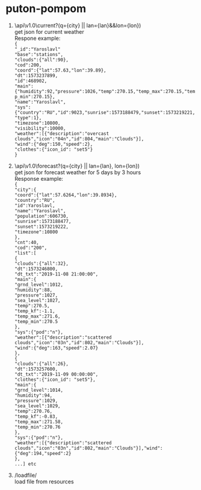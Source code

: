 # puton-pompom

1. \api\v1.0\current?(q={city} || lan={lan}&&lon={lon})<br>
      get json for current weather<br>
      Respone example:<br>
        `{`<br>
          `"_id":"Yaroslavl"`<br>
          `"base":"stations",`<br>
          `"clouds":{"all":90},`<br>
          `"cod":200,`<br>
          `"coord":{"lat":57.63,"lon":39.89},`<br>
          `"dt":1573237899,`<br>
          `"id":468902,`<br>
          `"main":{"humidity":92,"pressure":1026,"temp":270.15,"temp_max":270.15,"temp_min":270.15},`<br>
          `"name":"Yaroslavl",`<br>
          `"sys":{"country":"RU","id":9023,"sunrise":1573188479,"sunset":1573219221,"type":1},`<br>
          `"timezone":10800,`<br>
          `"visibility":10000,`<br>
          `"weather":[{"description":"overcast clouds","icon":"04n","id":804,"main":"Clouds"}],`<br>
          `"wind":{"deg":150,"speed":2},`<br>
          `"clothes":{"icon_id": "set5"}`<br>
        `}`<br>
			
  
2. \api\v1.0\forecast?(q={city} || lan={lan}, lon={lon})<br>
      get json for forecast weather for 5 days by 3 hours<br>
      Response example:<br>
        `{`<br>
          `"city":{`<br>
            `"coord":{"lat":57.6264,"lon":39.8934},`<br>
            `"country":"RU",`<br>
            `"id":Yaroslavl,`<br>
            `"name":"Yaroslavl",`<br>
            `"population":606730,`<br>
            `"sunrise":1573188477,`<br>
            `"sunset":1573219222,`<br>
            `"timezone":10800`<br>
          `},`<br>
          `"cnt":40,`<br>
          `"cod":"200",`<br>
          `"list":[`<br>
            `{`<br>
              `"clouds":{"all":32},`<br>
              `"dt":1573246800,`<br>
              `"dt_txt":"2019-11-08 21:00:00",`<br>
              `"main":{`<br>
                `"grnd_level":1012,`<br>
                `"humidity":88,`<br>
                `"pressure":1027,`<br>
                `"sea_level":1027,`<br>
                `"temp":270.5,`<br>
                `"temp_kf":-1.1,`<br>
                `"temp_max":271.6,`<br>
                `"temp_min":270.5`<br>
              `},`<br>
              `"sys":{"pod":"n"},`<br>
              `"weather":[{"description":"scattered clouds","icon":"03n","id":802,"main":"Clouds"}],`<br>
              `"wind":{"deg":163,"speed":2.07}`<br>
            `},`<br>
            `{`<br>
              `"clouds":{"all":26},`<br>
              `"dt":1573257600,`<br>
              `"dt_txt":"2019-11-09 00:00:00",`<br>
              `"clothes":{"icon_id": "set5"},`<br>
              `"main":{`<br>
                `"grnd_level":1014,`<br>
                `"humidity":94,`<br>
                `"pressure":1029,`<br>
                `"sea_level":1029,`<br>
                `"temp":270.76,`<br>
                `"temp_kf":-0.83,`<br>
                `"temp_max":271.58,`<br>
                `"temp_min":270.76`<br>
              `},`<br>
               `"sys":{"pod":"n"},`<br>
               `"weather":[{"description":"scattered clouds","icon":"03n","id":802,"main":"Clouds"}],"wind":{"deg":194,"speed":2}`<br>
             `}, `<br>
          `...] etc`<br>

3. /loadfile/<filename><br>
	load file from resources
